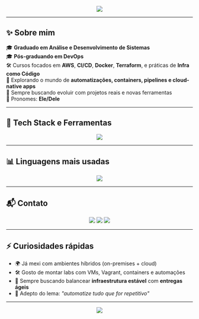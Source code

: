 
<p align="center">
 

<p align="center">
  <img src="https://capsule-render.vercel.app/api?type=soft&color=0:38BDF8,100:4ADE80&height=120&section=header&text=Bem-vindo%20ao%20meu%20GitHub!&fontSize=40&fontColor=ffffff&fontAlignY=35" />
</p>

---

## ✨ Sobre mim

🎓 **Graduado em Análise e Desenvolvimento de Sistemas**  
🎓 **Pós-graduando em DevOps**  
🛠️ Cursos focados em **AWS**, **CI/CD**, **Docker**, **Terraform**, e práticas de **Infra como Código**  
📌 Explorando o mundo de **automatizações, containers, pipelines e cloud-native apps**  
🎯 Sempre buscando evoluir com projetos reais e novas ferramentas  
🧔 Pronomes: **Ele/Dele**

---

## 🚀 Tech Stack e Ferramentas

<div align="center">
  <img src="https://skillicons.dev/icons?i=aws,docker,terraform,bash,linux,git,github,python,html,css,powershell,vscode" />
</div>

---

## 📊 Linguagens mais usadas

<div align="center">
  <img src="https://github-readme-stats.vercel.app/api/top-langs/?username=valnasio&layout=compact&theme=gradient&hide_border=true&langs_count=6&bg_color=00000000" />
</div>

---

## 📬 Contato

<div align="center">
  <a href="mailto:rafael.valnasio.santos@gmail.com"><img src="https://img.shields.io/badge/Gmail-D14836?style=for-the-badge&logo=gmail&logoColor=white"/></a>
  <a href="https://www.linkedin.com/in/valnasio/"><img src="https://img.shields.io/badge/LinkedIn-0A66C2?style=for-the-badge&logo=linkedin&logoColor=white"/></a>
  <a href="https://www.instagram.com/rafael.valnasio2"><img src="https://img.shields.io/badge/Instagram-E1306C?style=for-the-badge&logo=instagram&logoColor=white"/></a>
</div>

---

## ⚡ Curiosidades rápidas

- 🌍 Já mexi com ambientes híbridos (on-premises + cloud)
- 🛠️ Gosto de montar labs com VMs, Vagrant, containers e automações
- 🎯 Sempre buscando balancear **infraestrutura estável** com **entregas ágeis**
- 🧩 Adepto do lema: *"automatize tudo que for repetitivo"*

---

<p align="center">
  <img src="https://capsule-render.vercel.app/api?type=waving&color=0:0EA5E9,100:22C55E&height=100&section=footer"/>
</p>
